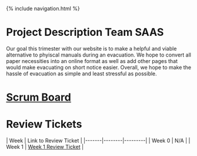 {% include navigation.html %}

# Project Description Team SAAS
Our goal this trimester with our website is to make a helpful and viable alternative to phyiscal manuals during an evacuation. We hope to convert all paper necessities into an online format as well as add other pages that would make evacuating on short notice easier. Overall, we hope to make the hassle of evacuation as simple and least stressful as possible.

# [Scrum Board](https://github.com/sarayu-pr11/saas/projects/1)

# Review Tickets
| Week | Link to Review Ticket |
|-------|--------|---------|
| Week 0 | N/A |
| Week 1 | [Week 1 Review Ticket](https://github.com/sarayu-pr11/saas/projects/1#card-79290897) |
